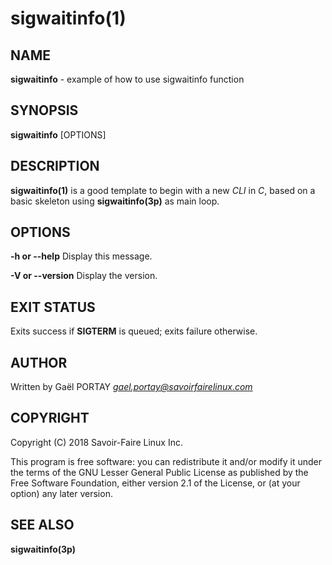 # sigwaitinfo(1)

## NAME

**sigwaitinfo** - example of how to use sigwaitinfo function

## SYNOPSIS

**sigwaitinfo** [OPTIONS]

## DESCRIPTION

**sigwaitinfo(1)** is a good template to begin with a new _CLI_ in _C_, based on
a basic skeleton using **sigwaitinfo(3p)** as main loop.

## OPTIONS

**-h or --help**
	Display this message.

**-V or --version**
	Display the version.

## EXIT STATUS

Exits success if **SIGTERM** is queued; exits failure otherwise.

## AUTHOR

Written by Gaël PORTAY *gael.portay@savoirfairelinux.com*

## COPYRIGHT

Copyright (C) 2018 Savoir-Faire Linux Inc.

This program is free software: you can redistribute it and/or modify it under
the terms of the GNU Lesser General Public License as published by the Free
Software Foundation, either version 2.1 of the License, or (at your option) any
later version.

## SEE ALSO

**sigwaitinfo(3p)**

